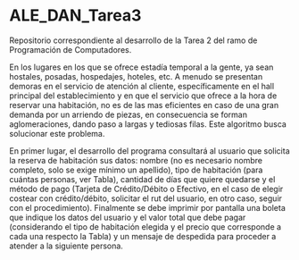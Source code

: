 # ALE_DAN_Tarea3
Repositorio correspondiente al desarrollo de la Tarea 2 del ramo de Programación de Computadores.

En los lugares en los que se ofrece estadía temporal a la gente, ya sean hostales, posadas, hospedajes, hoteles, etc. A menudo se presentan demoras en el servicio de atención al cliente, específicamente en el hall principal del establecimiento y en que el servicio que ofrece a la hora de reservar una habitación, no es de las mas eficientes en caso de una gran demanda por un arriendo de piezas, en consecuencia se forman aglomeraciones, dando paso a largas y tediosas filas. Este algoritmo busca solucionar este problema.

En primer lugar, el desarrollo del programa consultará al usuario que solicita la reserva de habitación sus datos: nombre (no es necesario nombre completo, solo se exige mínimo un apellido), tipo de habitación (para cuántas personas, ver Tabla), cantidad de días que quiere quedarse y el método de pago (Tarjeta de Crédito/Débito o Efectivo, en el caso de elegir costear con crédito/débito, solicitar el rut del usuario, en otro caso, seguir con el procedimiento). Finalmente se debe imprimir por pantalla una boleta que indique los datos del usuario y el valor total que debe pagar (considerando el tipo de habitación elegida y el precio que corresponde a cada una respecto la Tabla) y un mensaje de despedida para proceder a atender a la siguiente persona.

